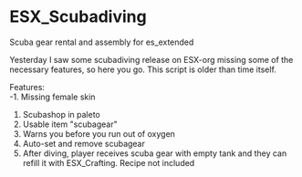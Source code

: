 # ESX_Scubadiving
Scuba gear rental and assembly for es_extended

Yesterday I saw some scubadiving release on ESX-org missing some of the necessary features, so here you go.
This script is older than time itself.

Features:  
-1. Missing female skin
1. Scubashop in paleto
2. Usable item "scubagear"
3. Warns you before you run out of oxygen
4. Auto-set and remove scubagear
5. After diving, player receives scuba gear with empty tank and they can refill it with ESX_Crafting. Recipe not included

